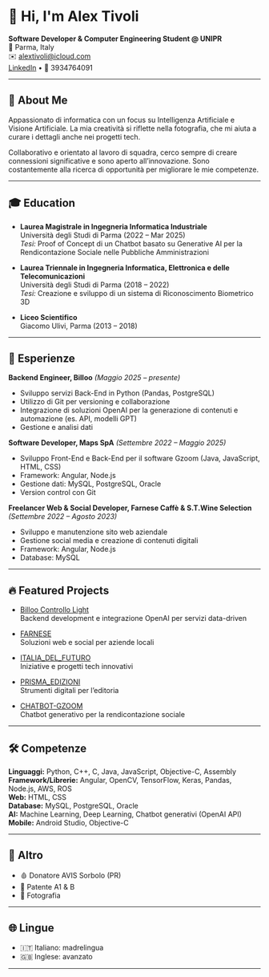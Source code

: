 # 👋 Hi, I'm Alex Tivoli

**Software Developer & Computer Engineering Student @ UNIPR**  
📍 Parma, Italy  
✉️ [alextivoli@icloud.com](mailto:alextivoli@icloud.com)  
[LinkedIn](https://www.linkedin.com/in/alex-tivoli) • 📱 3934764091

---

## 🚀 About Me

Appassionato di informatica con un focus su Intelligenza Artificiale e Visione Artificiale. La mia creatività si riflette nella fotografia, che mi aiuta a curare i dettagli anche nei progetti tech.

Collaborativo e orientato al lavoro di squadra, cerco sempre di creare connessioni significative e sono aperto all’innovazione. Sono costantemente alla ricerca di opportunità per migliorare le mie competenze.

---

## 🎓 Education

- **Laurea Magistrale in Ingegneria Informatica Industriale**  
  Università degli Studi di Parma (2022 – Mar 2025)  
  _Tesi:_ Proof of Concept di un Chatbot basato su Generative AI per la Rendicontazione Sociale nelle Pubbliche Amministrazioni

- **Laurea Triennale in Ingegneria Informatica, Elettronica e delle Telecomunicazioni**  
  Università degli Studi di Parma (2018 – 2022)  
  _Tesi:_ Creazione e sviluppo di un sistema di Riconoscimento Biometrico 3D

- **Liceo Scientifico**  
  Giacomo Ulivi, Parma (2013 – 2018)

---

## 💼 Esperienze

**Backend Engineer, Billoo** *(Maggio 2025 – presente)*  
- Sviluppo servizi Back-End in Python (Pandas, PostgreSQL)  
- Utilizzo di Git per versioning e collaborazione  
- Integrazione di soluzioni OpenAI per la generazione di contenuti e automazione (es. API, modelli GPT)  
- Gestione e analisi dati

**Software Developer, Maps SpA** *(Settembre 2022 – Maggio 2025)*  
- Sviluppo Front-End e Back-End per il software Gzoom (Java, JavaScript, HTML, CSS)  
- Framework: Angular, Node.js  
- Gestione dati: MySQL, PostgreSQL, Oracle  
- Version control con Git

**Freelancer Web & Social Developer, Farnese Caffè & S.T.Wine Selection** *(Settembre 2022 – Agosto 2023)*  
- Sviluppo e manutenzione sito web aziendale  
- Gestione social media e creazione di contenuti digitali  
- Framework: Angular, Node.js  
- Database: MySQL

---

## 🔥 Featured Projects

- [Billoo Controllo Light](https://github.com/billoo-it/billoo-controllo-light)  
  Backend development e integrazione OpenAI per servizi data-driven

- [FARNESE](https://github.com/alextivoli/FARNESE)  
  Soluzioni web e social per aziende locali

- [ITALIA_DEL_FUTURO](https://github.com/alextivoli/ITALIA_DEL_FUTURO)  
  Iniziative e progetti tech innovativi

- [PRISMA_EDIZIONI](https://github.com/alextivoli/PRISMA_EDIZIONI)  
  Strumenti digitali per l’editoria

- [CHATBOT-GZOOM](https://github.com/alextivoli/CHATBOT-GZOOM)  
  Chatbot generativo per la rendicontazione sociale

---

## 🛠️ Competenze

**Linguaggi:** Python, C++, C, Java, JavaScript, Objective-C, Assembly  
**Framework/Librerie:** Angular, OpenCV, TensorFlow, Keras, Pandas, Node.js, AWS, ROS  
**Web:** HTML, CSS  
**Database:** MySQL, PostgreSQL, Oracle  
**AI:** Machine Learning, Deep Learning, Chatbot generativi (OpenAI API)  
**Mobile:** Android Studio, Objective-C

---

## 🌱 Altro

- 🩸 Donatore AVIS Sorbolo (PR)
- 🚗 Patente A1 & B
- 📸 Fotografia

---

## 🌐 Lingue

- 🇮🇹 Italiano: madrelingua  
- 🇬🇧 Inglese: avanzato

---

